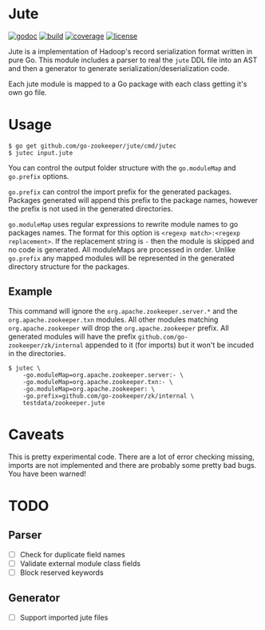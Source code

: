 # Jute

[![godoc](https://godoc.org/github.com/go-zookeeper/jute?status.svg)](https://godoc.org/github.com/go-zookeeper/jute)
[![build](https://img.shields.io/github/workflow/status/go-zookeeper/jute/unittest/master)](https://github.com/go-zookeeper/jute/actions?query=workflow%3Aunittest)
[![coverage](https://img.shields.io/codecov/c/github/go-zookeeper/jute)](https://codecov.io/gh/go-zookeeper/jute)
[![license](https://img.shields.io/github/license/go-zookeeper/jute)](https://raw.githubusercontent.com/go-zookeeper/jute/master/LICENSE)


Jute is a implementation of Hadoop's record serialization format written in pure Go.  This module includes a parser to real the `jute` DDL file into an AST and then a generator to generate serialization/deserialization code.

Each jute module is mapped to a Go package with each class getting it's own go file. 

# Usage

```
$ go get github.com/go-zookeeper/jute/cmd/jutec
$ jutec input.jute
```

You can control the output folder structure with the `go.moduleMap` and `go.prefix` options.  

 `go.prefix` can control the import prefix for the generated packages.  Packages generated will append this prefix to the package names, however the prefix is not used in the generated directories.

 `go.moduleMap` uses regular expressions to rewrite module names to go packages names.  The format for this option is `<regexp match>:<regexp replacement>`.  If the replacement string is `-` then the module is skipped and no code is generated.  All moduleMaps are processed in order. Unlike `go.prefix` any mapped modules will be represented in the generated directory structure for the packages.  

## Example
This command will ignore the `org.apache.zookeeper.server.*` and the `org.apache.zookeeper.txn` modules.  All other modules matching `org.apache.zookeeper` will drop the `org.apache.zookeeper` prefix.  All generated modules will have the prefix `github.com/go-zookeeper/zk/internal` appended to it (for imports) but it won't be incuded in the directories.

```
$ jutec \
    -go.moduleMap=org.apache.zookeeper.server:- \
    -go.moduleMap=org.apache.zookeeper.txn:- \
    -go.moduleMap=org.apache.zookeeper: \
    -go.prefix=github.com/go-zookeeper/zk/internal \
    testdata/zookeeper.jute
```


# Caveats
This is pretty experimental code.  There are a lot of error checking missing, imports are not implemented and there are probably some pretty bad bugs.  You have been warned!

# TODO
## Parser
- [ ] Check for duplicate field names 
- [ ] Validate external module class fields
- [ ] Block reserved keywords

## Generator
- [ ] Support imported jute files